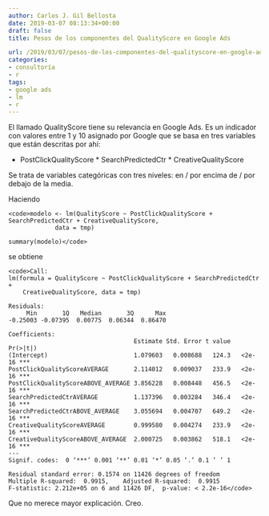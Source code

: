 ```yaml
---
author: Carlos J. Gil Bellosta
date: 2019-03-07 08:13:34+00:00
draft: false
title: Pesos de los componentes del QualityScore en Google Ads

url: /2019/03/07/pesos-de-los-componentes-del-qualityscore-en-google-ads/
categories:
- consultoría
- r
tags:
- google ads
- lm
- r
---
```





El llamado QualityScore tiene su relevancia en Google Ads. Es un indicador con valores entre 1 y 10 asignado por Google que se basa en tres variables que están descritas por ahí:





  * PostClickQualityScore  * SearchPredictedCtr  * CreativeQualityScore





Se trata de variables categóricas con tres niveles: en / por encima de / por debajo de la media.







Haciendo







    <code>modelo <- lm(QualityScore ~ PostClickQualityScore + SearchPredictedCtr + CreativeQualityScore,
                 data = tmp)

    summary(modelo)</code>







se obtiene







    <code>Call:
    lm(formula = QualityScore ~ PostClickQualityScore + SearchPredictedCtr +
        CreativeQualityScore, data = tmp)

    Residuals:
         Min       1Q   Median       3Q      Max
    -0.25003 -0.07395  0.00775  0.06344  0.86470

    Coefficients:
                                       Estimate Std. Error t value Pr(>|t|)
    (Intercept)                        1.079603   0.008688   124.3   <2e-16 ***
    PostClickQualityScoreAVERAGE       2.114012   0.009037   233.9   <2e-16 ***
    PostClickQualityScoreABOVE_AVERAGE 3.856228   0.008448   456.5   <2e-16 ***
    SearchPredictedCtrAVERAGE          1.137396   0.003284   346.4   <2e-16 ***
    SearchPredictedCtrABOVE_AVERAGE    3.055694   0.004707   649.2   <2e-16 ***
    CreativeQualityScoreAVERAGE        0.999580   0.004274   233.9   <2e-16 ***
    CreativeQualityScoreABOVE_AVERAGE  2.000725   0.003862   518.1   <2e-16 ***
    ---
    Signif. codes:  0 ‘***’ 0.001 ‘**’ 0.01 ‘*’ 0.05 ‘.’ 0.1 ‘ ’ 1

    Residual standard error: 0.1574 on 11426 degrees of freedom
    Multiple R-squared:  0.9915,	Adjusted R-squared:  0.9915
    F-statistic: 2.212e+05 on 6 and 11426 DF,  p-value: < 2.2e-16</code>







Que no merece mayor explicación. Creo.



